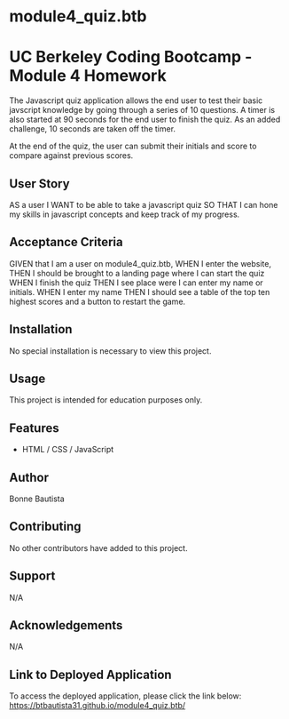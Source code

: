 # module4_quiz.btb
# UC Berkeley Coding Bootcamp - Module 4 Homework

The Javascript quiz application allows the end user to test their basic javscript knowledge by going through a series of 10 questions. A timer is also started at 90 seconds for the end user to finish the quiz. As an added challenge, 10 seconds are taken off the timer.

At the end of the quiz, the user can submit their initials and score to compare against previous scores.


## User Story
AS a user
I WANT to be able to take a javascript quiz
SO THAT  I can hone my skills in javascript concepts and keep track of my progress.

## Acceptance Criteria
GIVEN that I am a user on module4_quiz.btb,
WHEN I enter the website,
THEN I should be brought to a landing page where I can start the quiz
WHEN I finish the quiz
THEN I see place were I can enter my name or initials.
WHEN I enter my name
THEN I should see a table of the top ten highest scores and a button to restart the game.

## Installation
No special installation is necessary to view this project.

## Usage 
This project is intended for education purposes only.

## Features
- HTML / CSS / JavaScript

## Author
Bonne Bautista

## Contributing
No other contributors have added to this project.

## Support
N/A

## Acknowledgements
N/A

## Link to Deployed Application
To access the deployed application, please click the link below:
https://btbautista31.github.io/module4_quiz.btb/


